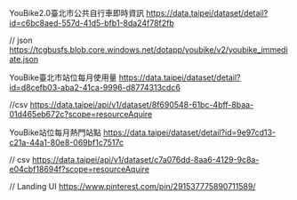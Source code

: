 YouBike2.0臺北市公共自行車即時資訊
https://data.taipei/dataset/detail?id=c6bc8aed-557d-41d5-bfb1-8da24f78f2fb

// json
https://tcgbusfs.blob.core.windows.net/dotapp/youbike/v2/youbike_immediate.json



YouBike臺北市站位每月使用量
https://data.taipei/dataset/detail?id=d8cefb03-aba2-41ca-9996-d8774313cdc6

//csv
https://data.taipei/api/v1/dataset/8f690548-61bc-4bff-8baa-01d465eb672c?scope=resourceAquire


YouBike站位每月熱門站點
https://data.taipei/dataset/detail?id=9e97cd13-c21a-44a1-80e8-069bf1c7517c

// csv
https://data.taipei/api/v1/dataset/c7a076dd-8aa6-4129-9c8a-e04cbf18694f?scope=resourceAquire


// Landing UI
https://www.pinterest.com/pin/291537775890711589/